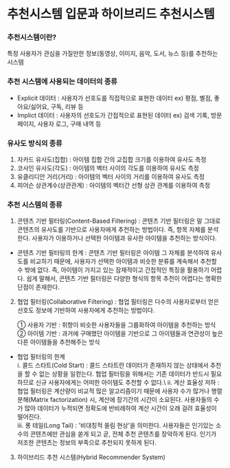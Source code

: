 # 추천시스템 입문과 하이브리드 추천시스템

### 추천시스템이란?
특정 사용자가 관심을 가질만한 정보(동영상, 이미지, 음악, 도서, 뉴스 등)를 추천하는 시스템

### 추천 시스템에 사용되는 데이터의 종류
- Explicit 데이터 : 사용자가 선호도를 직접적으로 표현한 데이터 ex) 평점, 별점, 좋아요/싫어요, 구독, 리뷰 등
- Implict 데이터 : 사용자의 선호도가 간접적으로 표현된 데이터 ex) 검색 기록, 방문 페이지, 사용자 로그, 구매 내역 등

### 유사도 방식의 종류
1. 자카드 유사도(집합) : 아이템 집합 간의 교집합 크기를 이용하여 유사도 측정
2. 코사인 유사도(각도) :	아이템의 벡터 사이의 각도를 이용하여 유사도 측정
3. 유클리디안 거리(거리) : 아이템의 벡터 사이의 거리를 이용하여 유사도 측정
4. 피어슨 상관계수(상관관계) : 아이템의 벡터간 선형 상관 관계를 이용하여 측정

### 추천 시스템의 종류
1. 콘텐츠 기반 필터링(Content-Based Filtering) : 콘텐츠 기반 필터링은 말 그대로 콘텐츠의 유사도를 기반으로 사용자에게 추천하는 방법이다. 즉, 항목 자체를 분석한다. 사용자가 이용하거나 선택한 아이템과 유사한 아이템을 추천하는 방식이다.

 * 콘텐츠 기반 필터링의 한계 : 콘텐츠 기반 필터링은 아이템 그 자체를 분석하여 유사도를 비교하기 때문에, 사용자가 선택한 아이템과 비슷한 분류를 계속해서 추천할 수 밖에 없다. 즉, 아이템이 가지고 있는 잠재적이고 간접적인 특징을 활용하기 어렵다. 쉽게 말해서, 콘텐츠 기반 필터링은 다양한 형식의 항목 추천이 어렵다는 명확한 단점이 존재한다.

2. 협업 필터링(Collaborative Filtering) : 협업 필터링은 다수의 사용자로부터 얻은 선호도 정보에 기반하여 사용자에게 추천하는 방법이다.

   ① 사용자 기반 : 취향이 비슷한 사용자들을 그룹화하여 아이템을 추천하는 방식\
   ② 아이템 기반 : 과거에 구매했던 아이템을 기반으로 그 아이템들과 연관성이 높은 다른 아이템들을 추천해주는 방식
 
 - 협업 필터링의 한계\
   i. 콜드 스타트(Cold Start) : 콜드 스타트란 데이터가 존재하지 않는 상태에서 추천을 할 수 없는 상황을 일컫는다. 협업 필터링을 위해서는 기존 데이터가 반드시 필요하므로 신규 사용자에게는 어떠한 아이템도 추천할 수 없다.\ 
   ii. 계산 효율성 저하 : 협업 필터링은 계산량이 비교적 많은 알고리즘이기 때문에 사용자 수가 많거나 행렬 분해(Matrix factorization) 시, 계산에 장기간의 시간이 소요된다. 사용자들의 수가 많아 데이터가 누적되면 정확도에 반비례하여 계산 시간이 오래 걸려 효율성이 떨어진다.\
   iii. 롱 테일(Long Tail) : '비대칭적 쏠림 현상'을 의미한다. 사용자들은 인기있는 소수의 콘텐츠에만 관심을 쏟게 되고 곧, 전체 추천 콘텐츠를 장악하게 된다. 인기가 저조한 콘텐츠는 정보의 부족으로 추천되지 못하게 된다.

3. 하이브리드 추천 시스템(Hybrid Recommender System)
